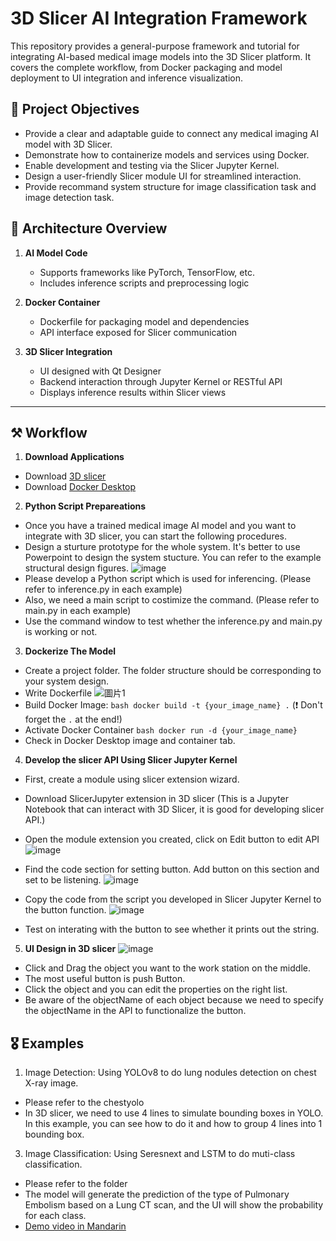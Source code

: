 # 3D Slicer AI Integration Framework

This repository provides a general-purpose framework and tutorial for integrating AI-based medical image models into the 3D Slicer platform. It covers the complete workflow, from Docker packaging and model deployment to UI integration and inference visualization.


## 🎯 Project Objectives

- Provide a clear and adaptable guide to connect any medical imaging AI model with 3D Slicer.
- Demonstrate how to containerize models and services using Docker.
- Enable development and testing via the Slicer Jupyter Kernel.
- Design a user-friendly Slicer module UI for streamlined interaction.
- Provide recommand system structure for image classification task and image detection task.

## 📌 Architecture Overview

1. **AI Model Code**
   - Supports frameworks like PyTorch, TensorFlow, etc.
   - Includes inference scripts and preprocessing logic

2. **Docker Container**
   - Dockerfile for packaging model and dependencies
   - API interface exposed for Slicer communication

3. **3D Slicer Integration**
   - UI designed with Qt Designer
   - Backend interaction through Jupyter Kernel or RESTful API
   - Displays inference results within Slicer views

---

## ⚒️ Workflow
1. **Download Applications**
  - Download [3D slicer](https://download.slicer.org/)
  - Download [Docker Desktop](https://www.docker.com/products/docker-desktop/)

2. **Python Script Prepareations**
  -  Once you have a trained medical image AI model and you want to integrate with 3D slicer, you can start the following procedures.
  -  Design a sturture prototype for the whole system. It's better to use Powerpoint to design the system stucture. You can refer to the example structural design figures.
    ![image](https://github.com/user-attachments/assets/cec37609-1c8e-4509-8ed1-f14f12776670)
  -  Please develop a Python script which is used for inferencing. (Please refer to inference.py in each example)
  -  Also, we need a main script to costimize the command. (Please refer to main.py in each example)
  -  Use the command window to test whether the inference.py and main.py is working or not.

3. **Dockerize The Model**
  - Create a project folder. The folder structure should be corresponding to your system design.
  - Write Dockerfile
   ![圖片1](https://github.com/user-attachments/assets/86d9b8b9-56ac-40ea-97aa-d3a40761b80b)
  - Build Docker Image: `bash docker build -t {your_image_name} .` (❗ Don't forget the `.` at the end!)
  - Activate Docker Container `bash docker run -d {your_image_name}`
  - Check in Docker Desktop image and container tab.

4. **Develop the slicer API Using Slicer Jupyter Kernel**
  - First, create a module using slicer extension wizard.
  - Download SlicerJupyter extension in 3D slicer (This is a Jupyter Notebook that can interact with 3D Slicer, it is good for developing slicer API.)
  - Open the module extension you created, click on Edit button to edit API
![image](https://github.com/user-attachments/assets/d14c7e18-401b-453b-a8b9-620473ef54d8)

  - Find the code section for setting button. Add button on this section and set to be listening.
![image](https://github.com/user-attachments/assets/501d1d23-c165-49a6-a977-85f492f4ae37)

  - Copy the code from the script you developed in Slicer Jupyter Kernel to the button function.
![image](https://github.com/user-attachments/assets/d2b6a58a-ca52-404c-bba0-805e1a836251)

  - Test on interating with the button to see whether it prints out the string.

5. **UI Design in 3D slicer**
![image](https://github.com/user-attachments/assets/eec50d82-ae61-4f85-bf36-71deaf7fbf0d)
  - Click and Drag the object you want to the work station on the middle.
  - The most useful button is push Button.
  - Click the object and you can edit the properties on the right list.
  - Be aware of the objectName of each object because we need to specify the objectName in the API to functionalize the button.


## 🎖️ Examples
1. Image Detection: Using YOLOv8 to do lung nodules detection on chest X-ray image.
  - Please refer to the chestyolo
  - In 3D slicer, we need to use 4 lines to simulate bounding boxes in YOLO. In this example, you can see how to do it and how to group 4 lines into 1 bounding box.
3. Image Classification: Using Seresnext and LSTM to do muti-class classification.

  - Please refer to the folder
  - The model will generate the prediction of the type of Pulmonary Embolism based on a Lung CT scan, and the UI will show the probability for each class.
  - [Demo video in Mandarin](https://youtu.be/SNgI4MpFOY8)


